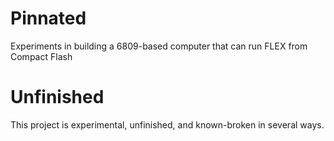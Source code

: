 # Pinnated
Experiments in building a 6809-based computer that can run FLEX from Compact Flash

# Unfinished
This project is experimental, unfinished, and known-broken in several ways.
